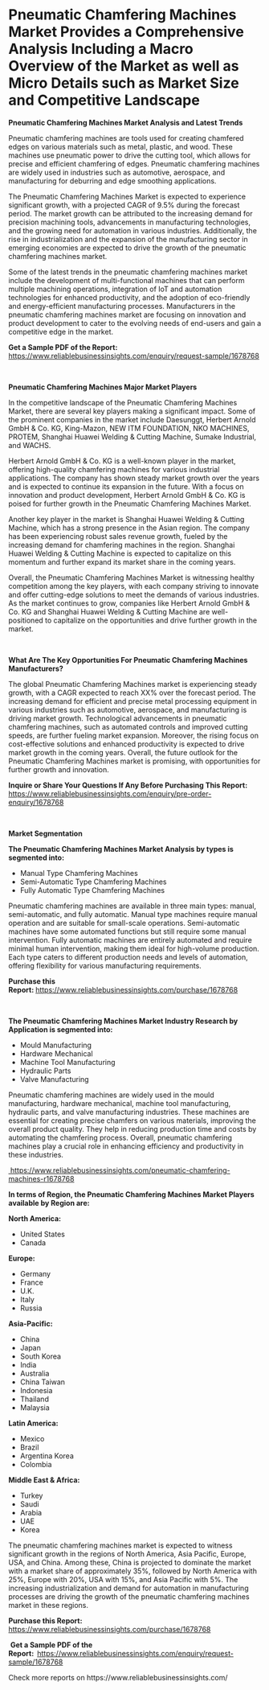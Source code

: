<p><h1>Pneumatic Chamfering Machines Market Provides a Comprehensive Analysis Including a Macro Overview of the Market as well as Micro Details such as Market Size and Competitive Landscape</h1></p><p><strong>Pneumatic Chamfering Machines Market Analysis and Latest Trends</strong></p>
<p><p>Pneumatic chamfering machines are tools used for creating chamfered edges on various materials such as metal, plastic, and wood. These machines use pneumatic power to drive the cutting tool, which allows for precise and efficient chamfering of edges. Pneumatic chamfering machines are widely used in industries such as automotive, aerospace, and manufacturing for deburring and edge smoothing applications.</p><p>The Pneumatic Chamfering Machines Market is expected to experience significant growth, with a projected CAGR of 9.5% during the forecast period. The market growth can be attributed to the increasing demand for precision machining tools, advancements in manufacturing technologies, and the growing need for automation in various industries. Additionally, the rise in industrialization and the expansion of the manufacturing sector in emerging economies are expected to drive the growth of the pneumatic chamfering machines market.</p><p>Some of the latest trends in the pneumatic chamfering machines market include the development of multi-functional machines that can perform multiple machining operations, integration of IoT and automation technologies for enhanced productivity, and the adoption of eco-friendly and energy-efficient manufacturing processes. Manufacturers in the pneumatic chamfering machines market are focusing on innovation and product development to cater to the evolving needs of end-users and gain a competitive edge in the market.</p></p>
<p><strong>Get a Sample PDF of the Report:&nbsp;</strong> <a href="https://www.reliablebusinessinsights.com/enquiry/request-sample/1678768">https://www.reliablebusinessinsights.com/enquiry/request-sample/1678768</a></p>
<p>&nbsp;</p>
<p><strong>Pneumatic Chamfering Machines Major Market Players</strong></p>
<p><p>In the competitive landscape of the Pneumatic Chamfering Machines Market, there are several key players making a significant impact. Some of the prominent companies in the market include Daesunggt, Herbert Arnold GmbH & Co. KG, King-Mazon, NEW ITM FOUNDATION, NKO MACHINES, PROTEM, Shanghai Huawei Welding & Cutting Machine, Sumake Industrial, and WACHS.</p><p>Herbert Arnold GmbH & Co. KG is a well-known player in the market, offering high-quality chamfering machines for various industrial applications. The company has shown steady market growth over the years and is expected to continue its expansion in the future. With a focus on innovation and product development, Herbert Arnold GmbH & Co. KG is poised for further growth in the Pneumatic Chamfering Machines Market.</p><p>Another key player in the market is Shanghai Huawei Welding & Cutting Machine, which has a strong presence in the Asian region. The company has been experiencing robust sales revenue growth, fueled by the increasing demand for chamfering machines in the region. Shanghai Huawei Welding & Cutting Machine is expected to capitalize on this momentum and further expand its market share in the coming years.</p><p>Overall, the Pneumatic Chamfering Machines Market is witnessing healthy competition among the key players, with each company striving to innovate and offer cutting-edge solutions to meet the demands of various industries. As the market continues to grow, companies like Herbert Arnold GmbH & Co. KG and Shanghai Huawei Welding & Cutting Machine are well-positioned to capitalize on the opportunities and drive further growth in the market.</p></p>
<p>&nbsp;</p>
<p><strong>What Are The Key Opportunities For Pneumatic Chamfering Machines Manufacturers?</strong></p>
<p><p>The global Pneumatic Chamfering Machines market is experiencing steady growth, with a CAGR expected to reach XX% over the forecast period. The increasing demand for efficient and precise metal processing equipment in various industries such as automotive, aerospace, and manufacturing is driving market growth. Technological advancements in pneumatic chamfering machines, such as automated controls and improved cutting speeds, are further fueling market expansion. Moreover, the rising focus on cost-effective solutions and enhanced productivity is expected to drive market growth in the coming years. Overall, the future outlook for the Pneumatic Chamfering Machines market is promising, with opportunities for further growth and innovation.</p></p>
<p><strong>Inquire or Share Your Questions If Any Before Purchasing This Report:</strong> <a href="https://www.reliablebusinessinsights.com/enquiry/pre-order-enquiry/1678768">https://www.reliablebusinessinsights.com/enquiry/pre-order-enquiry/1678768</a></p>
<p>&nbsp;</p>
<p><strong>Market Segmentation</strong></p>
<p><strong>The Pneumatic Chamfering Machines Market Analysis by types is segmented into:</strong></p>
<p><ul><li>Manual Type Chamfering Machines</li><li>Semi-Automatic Type Chamfering Machines</li><li>Fully Automatic Type Chamfering Machines</li></ul></p>
<p><p>Pneumatic chamfering machines are available in three main types: manual, semi-automatic, and fully automatic. Manual type machines require manual operation and are suitable for small-scale operations. Semi-automatic machines have some automated functions but still require some manual intervention. Fully automatic machines are entirely automated and require minimal human intervention, making them ideal for high-volume production. Each type caters to different production needs and levels of automation, offering flexibility for various manufacturing requirements.</p></p>
<p><strong>Purchase this Report:&nbsp;</strong><a href="https://www.reliablebusinessinsights.com/purchase/1678768">https://www.reliablebusinessinsights.com/purchase/1678768</a></p>
<p>&nbsp;</p>
<p><strong>The Pneumatic Chamfering Machines Market Industry Research by Application is segmented into:</strong></p>
<p><ul><li>Mould Manufacturing</li><li>Hardware Mechanical</li><li>Machine Tool Manufacturing</li><li>Hydraulic Parts</li><li>Valve Manufacturing</li></ul></p>
<p><p>Pneumatic chamfering machines are widely used in the mould manufacturing, hardware mechanical, machine tool manufacturing, hydraulic parts, and valve manufacturing industries. These machines are essential for creating precise chamfers on various materials, improving the overall product quality. They help in reducing production time and costs by automating the chamfering process. Overall, pneumatic chamfering machines play a crucial role in enhancing efficiency and productivity in these industries.</p></p>
<p><a href="https://www.reliablebusinessinsights.com/pneumatic-chamfering-machines-r1678768">&nbsp;https://www.reliablebusinessinsights.com/pneumatic-chamfering-machines-r1678768</a></p>
<p><strong>In terms of Region, the Pneumatic Chamfering Machines Market Players available by Region are:</strong></p>
<p>
    <p> <strong> North America: </strong>
        <ul>
            <li>United States</li>
            <li>Canada</li>
        </ul>
        </p> 
    <p> <strong> Europe: </strong>
        <ul>
            <li>Germany</li>
            <li>France</li>
            <li>U.K.</li>
            <li>Italy</li>
            <li>Russia</li>
        </ul>
        </p> 
    <p> <strong> Asia-Pacific: </strong>
        <ul>
            <li>China</li>
            <li>Japan</li>
            <li>South Korea</li>
            <li>India</li>
            <li>Australia</li>
            <li>China Taiwan</li>
            <li>Indonesia</li>
            <li>Thailand</li>
            <li>Malaysia</li>
        </ul>
        </p> 
    <p> <strong> Latin America: </strong>
        <ul>
            <li>Mexico</li>
            <li>Brazil</li>
            <li>Argentina Korea</li>
            <li>Colombia</li>
        </ul>
        </p> 
    <p> <strong> Middle East & Africa: </strong>
        <ul>
            <li>Turkey</li>
            <li>Saudi</li>
            <li>Arabia</li>
            <li>UAE</li>
            <li>Korea</li>
        </ul>
    </p>
    </p>
<p><p>The pneumatic chamfering machines market is expected to witness significant growth in the regions of North America, Asia Pacific, Europe, USA, and China. Among these, China is projected to dominate the market with a market share of approximately 35%, followed by North America with 25%, Europe with 20%, USA with 15%, and Asia Pacific with 5%. The increasing industrialization and demand for automation in manufacturing processes are driving the growth of the pneumatic chamfering machines market in these regions.</p></p>
<p><strong>Purchase this Report: </strong><a href="https://www.reliablebusinessinsights.com/purchase/1678768">https://www.reliablebusinessinsights.com/purchase/1678768</a></p>
<p>&nbsp;<strong>Get a Sample PDF of the Report:&nbsp;&nbsp;</strong><a href="https://www.reliablebusinessinsights.com/enquiry/request-sample/1678768">https://www.reliablebusinessinsights.com/enquiry/request-sample/1678768</a></p>
<p><strong></strong></p>
<p>Check more reports on https://www.reliablebusinessinsights.com/</p>